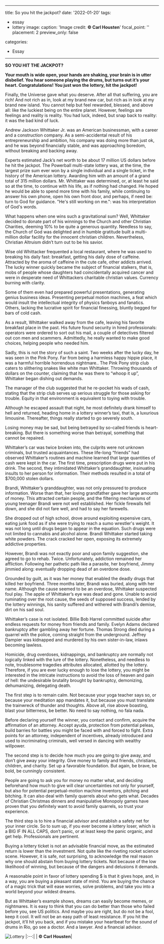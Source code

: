 
---
title: So you hit the jackpot?
date: '2022-01-20'
tags:
 - essay
 - lottery
image:
  caption: 'Image credit: <b>:copyright: Carl Housten</b>'
  focal_point: ''
  placement: 2
  preview_only: false

categories:
  - Essay
---

**SO YOU HIT THE JACKPOT?**

**Your mouth is wide open, your hands are shaking, your brain is in utter disbelief. You hear someone playing the drums, but turns out it’s your heart. Congratulations! You just won the lottery, hit the jackpot!**

Finally, the Universe gave what you deserve. After all that suffering, you are rich! And not rich as in, look at my brand new car, but rich as in look at my brand new island. You cannot help but feel rewarded, blessed, and above all: like the luckiest being on the entire planet. However, feelings are feelings and reality is reality. You had luck, indeed, but snap back to reality: it was the bad kind of luck.

Andrew Jackson Whittaker Jr. was an American businessman, with a career and a construction company. As a semi-accidental result of his entrepreneurship and ambition, his company was doing more than just ok, and he was beyond financially stable, and was approaching boredom, without breaking and backing away.

Experts estimated Jack’s net worth to be about 17 million US dollars before he hit the jackpot. The Powerball multi-state lottery was, at the time, the largest prize sum ever won by a single individual and a single ticket, in the history of the American lottery. Awarding him with an amount of a grand total of 315 million dollars. Mr. Whittaker was determined, or, at least he said so at the time, to continue with his life, as if nothing had changed. He hoped he would be able to spend more time with his family, while continuing to answer his own phone, open his own front door, and perhaps, if need be: turn to God for guidance. "He's still working on me.": was his interpretation of God's words.

What happens when one wins such a gravitational sum? Well, Whittaker decided to donate part of his winnings to the Church and other Christian Charities, deeming 10% to be quite a generous quantity. Needless to say, the Church of God was delighted and in humble gratitude built a multi-million dollar facility for the innocent christian children. Nevertheless, Christian Altruism didn’t turn out to be his savior.

Wise old Whittacker frequented a local restaurant, where he was used to breaking his daily fast: breakfast, getting his daily dose of caffeine. Attracted by the aroma of caffeine in the cute cafe, other addicts arrived. The lucky winner quickly became the subject of financial stalkers, that is, mobs of people whose daughters had coincidentally acquired cancer and were in desperate need of Whittackers charitable christian values. Currency burning with clarity.

Some of them even had prepared powerful presentations, generating genius business ideas. Presenting perpetual motion machines, a feat which would insult the intellectual integrity of physics fanboys and fanatics. Others, lacking the lucrative spirit for financial finessing, bluntly begged for bars of cold cash.

As a result, Whittaker walked away from the cafe, leaving his favorite breakfast place in the past. His future found security in hired professionals: operators were ordered to sort out his mail, a couple of detectives filtered out con men and scammers. Admittedly, he really wanted to make good choices, helping people who needed him.

Sadly, this is not the story of such a saint. Two weeks after the lucky day, he was seen in the Pink Pony. Far from being a harmless happy hippie place, it was a harmful horrible horrendous nightmare.. The Pink Pony strip club caters to slithering snakes like white man Whittaker. Throwing thousands of dollars on the counter, claiming that he was there to “whoop it up”, Whittaker began dishing out demands.

The manager of the club suggested that he re-pocket his wads of cash, stating that the strip club serves up serious struggle for those asking for trouble. Equity in that environment is equivalent to toying with trouble.

Although he escaped assault that night, he most definitely drank himself to hell and returned, heading home in a lottery winner’s taxi, that is, a luxurious limousine. Thereafter, things really started to go severely south.

Losing money may be sad, but being betrayed by so-called friends is heart-breaking. But there is something worse than betrayal, something that cannot be repaired.

Whittaker’s car was twice broken into, the culprits were not unknown criminals, but trusted acquaintances. These life-long “friends” had observed Whittaker’s routines and machine learned that large quantities of cash were kept in the car. The first time, prescription drugs were put in his drink. The second, they intimidated Whittaker’s granddaughter, insinuating insults to her person for information. Their methods resulted in a total of \$700,000 stolen dollars.

Brandi, Whittaker’s granddaughter, was not only pressured to produce information. Worse than that, her loving grandfather gave her large amounts of money. This attracted certain people, and the filtering mechanisms of young teenager Brandi were not well established. Her fickle firewalls fell down, and she did not fare well, and had to say her farewells.

She dropped out of high school, drove around exploiting expensive cars, eating junk food as if she were trying to reach a sumo wrestler's weight. It was not long until drugs began to appear in the equation. Such drugs were not limited to cannabis and alcohol alone. Brandi Whittaker started taking white powders. The crack cracked her open, exposing its extremely addictive properties.

However, Brandi was not exactly poor and upon family suggestion, she agreed to go to rehab. Twice. Unfortunately, addiction remained her affliction. Following her pathetic path like a parasite, her boyfriend, Jimmy jimmied along: eventually dropping dead of an overdone dose.

Grounded by guilt, as it was her money that enabled the deadly drugs that killed her boyfriend. Three months later, Brandi was buried, along with her name. Although the cause seemed to be an overdose, Whittaker suspected foul play. The apple of Whittaker’s eye was dead and gone. Unable to avoid ruminating over the root cause, the seeds of supposed success, lended by the lottery winnings, his sanity suffered and withered with Brandi’s demise, dirt on his sad soul.

Whittaker’s case is not isolated. Billie Bob Harrel committed suicide after endless requests for money from friends and family. Evelyn Adams declared bankruptcy after gambling away her fortune. Thomas Strong died during a quarrel with the police, coming straight from the underground. Jeffrey Dampier was kidnapped and murdered by his own sister-in-law, inlaws becoming lawless.

Homicide, drug overdoses, kidnappings, and bankruptcy are normally not logically linked with the lure of the lottery. Nonetheless, and needless to note, troublesome tragedies attributes allocated, allotted by the lottery. Therefore, if you are ever lucky enough to lose the lottery, you might be interested in the intricate instructions to avoid the loss of heaven and pain of hell: the undesirable brutality brought by bankruptcy, demonizing, dehumanizing, delegating death.

The first step is to remain calm. Not because your yoga teacher says so, or because your meditation app mandates it, but because you must translate the trainwreck of thunder and thoughts. Above all, rise above boasting, blast your bitterness, be better. No need to say nothing, no fala nada.

Before declaring yourself the winner, you contact and confirm, acquire the affirmation of an attorney. Accept ayuda, protection from potential peleas, build barries for battles you might be faced with and forced to fight. Extra points for an attorney, independent of incentives, already introduced and used to incriminating criminals, well versed in dancing with wealthy willpower.

The second step is to decide how much you are going to give away, and don’t give away your integrity. Give money to family and friends, christians, children, and charity. Set up a favorable foundation. But again, be brave, be bold, be cunningly consistent.

People are going to ask you for money no matter what, and deciding beforehand how much to give will clear uncertainties not only for yourself, but also for potential perpetual-motion machine inventors, pitching and bitching. It can also deal with family quarrels about who gets what. Decades of Christian Christmas dinners and manipulative Monopoly games have proven that you definitely want to avoid family quarrels, so trust your experience.

The third step is to hire a financial advisor and establish a safety net for your inner circle. So to sum up, if you ever become a lottery loser, which is a BIG IF IN ALL CAPS, don’t panic, or at least keep the panic organic, and get help. Professionals are pertinent.

Buying a lottery ticket is not an advisable financial move, as the estimated return is lower than the investment. Not quite like the riveting rocket science scene. However, it is safe, not surprising, to acknowledge the real reason why one should abstain from buying lottery tickets. Not because of the low likelihood of winning, but because of the dangers and delusions it demands.

A reasonable point in favor of lottery spending \$ is that it gives hope, and, in a way, you are buying a pleasant state of mind. You are buying the chance of a magic trick that will ease worries, solve problems, and take you into a world beyond your wildest dreams.

But as Whittaker’s example shows, dreams can easily become memes, or nightmares. It is easy to think that you can do better than those who failed before you, see US politics. And maybe you are right, but do not be a fool, keep it cool. It will not be an easy path of least resistance. If you hit the jackpot, it’ll hit you back, and if you mistake your heartbeat for the sound of drums in Rio, go see a doctor. And a lawyer. And a financial advisor.



![Lottery](/images/lottery.png)
|:--:|
| <b>:copyright: Carl Housten</b>|